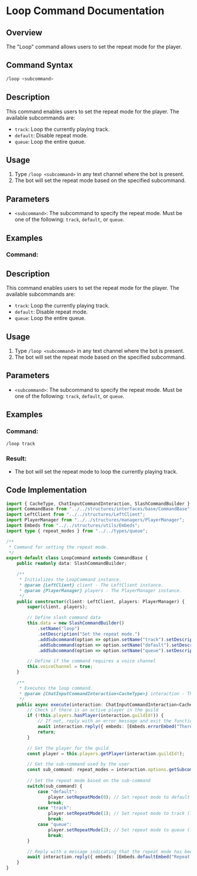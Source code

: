 # Loop Command Documentation

## Overview

The "Loop" command allows users to set the repeat mode for the player.

## Command Syntax

```bash
/loop <subcommand>
```

## Description

This command enables users to set the repeat mode for the player. The available subcommands are:
- `track`: Loop the currently playing track.
- `default`: Disable repeat mode.
- `queue`: Loop the entire queue.

## Usage

1. Type `/loop <subcommand>` in any text channel where the bot is present.
2. The bot will set the repeat mode based on the specified subcommand.

## Parameters

- `<subcommand>`: The subcommand to specify the repeat mode. Must be one of the following: `track`, `default`, or `queue`.

## Examples

### Command:


## Description

This command enables users to set the repeat mode for the player. The available subcommands are:
- `track`: Loop the currently playing track.
- `default`: Disable repeat mode.
- `queue`: Loop the entire queue.

## Usage

1. Type `/loop <subcommand>` in any text channel where the bot is present.
2. The bot will set the repeat mode based on the specified subcommand.

## Parameters

- `<subcommand>`: The subcommand to specify the repeat mode. Must be one of the following: `track`, `default`, or `queue`.

## Examples

### Command:

```bash
/loop track
```

### Result:

- The bot will set the repeat mode to loop the currently playing track.

## Code Implementation

```typescript
import { CacheType, ChatInputCommandInteraction, SlashCommandBuilder } from "discord.js";
import CommandBase from "../../structures/interfaces/base/CommandBase";
import LeftClient from "../../structures/LeftClient";
import PlayerManager from "../../structures/managers/PlayerManager";
import Embeds from "../../structures/utils/Embeds";
import type { repeat_modes } from "../../types/queue";

/**
 * Command for setting the repeat mode.
 */
export default class LoopCommand extends CommandBase {
    public readonly data: SlashCommandBuilder;

    /**
     * Initializes the LoopCommand instance.
     * @param {LeftClient} client - The LeftClient instance.
     * @param {PlayerManager} players - The PlayerManager instance.
     */
    public constructor(client: LeftClient, players: PlayerManager) {
        super(client, players);

        // Define slash command data
        this.data = new SlashCommandBuilder()
            .setName("loop")
            .setDescription("Set the repeat mode.")
            .addSubcommand(option => option.setName("track").setDescription("Loop the currently playing track."))
            .addSubcommand(option => option.setName("default").setDescription("Disable repeat mode."))
            .addSubcommand(option => option.setName("queue").setDescription("Loop the entire queue.")) as SlashCommandBuilder;

        // Define if the command requires a voice channel
        this.voiceChannel = true;
    }

    /**
     * Executes the loop command.
     * @param {ChatInputCommandInteraction<CacheType>} interaction - The interaction object.
     */
    public async execute(interaction: ChatInputCommandInteraction<CacheType>): Promise<void> {
        // Check if there is an active player in the guild
        if (!this.players.hasPlayer(interaction.guildId!)) {
            // If not, reply with an error message and exit the function
            await interaction.reply({ embeds: [Embeds.errorEmbed("There is no player anyway.")] });
            return;
        }

        // Get the player for the guild
        const player = this.players.getPlayer(interaction.guildId!);

        // Get the sub-command used by the user
        const sub_command: repeat_modes = interaction.options.getSubcommand(true) as repeat_modes;
        
        // Set the repeat mode based on the sub-command
        switch(sub_command) {
            case "default":
                player.setRepeatMode(0); // Set repeat mode to default (no repeat)
                break;
            case "track":
                player.setRepeatMode(1); // Set repeat mode to track (loop the currently playing track)
                break;
            case "queue":
                player.setRepeatMode(2); // Set repeat mode to queue (loop the entire queue)
                break;
        }

        // Reply with a message indicating that the repeat mode has been set
        await interaction.reply({ embeds: [Embeds.defaultEmbed("Repeat mode set.")] });
    }
}
